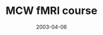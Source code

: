 ---
title: "MCW fMRI course"
project_id: 
date: 2003-04-06
conference_id: ""
presenters:
   - peter_bandettini
summary: "<p>MCW fMRI course, Milwaukee, WI</p>"
file: /assets/presentations/T135.ppt
filename: T135.ppt
layout: presentation
---